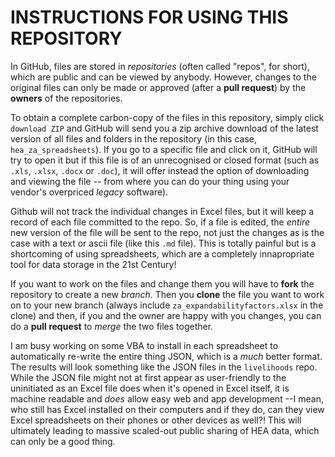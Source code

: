 # INSTRUCTIONS FOR USING THIS REPOSITORY

In GitHub, files are stored in _repositories_ (often called "repos", for short), which are public and can be viewed by anybody. However, changes to the original files can only be made or approved (after a **pull request**) by the **owners** of the repositories.

To obtain a complete carbon-copy of the files in this repository, simply click `download ZIP` and GitHub will send you a zip archive download of the latest version of all files and folders in the repository (in this case, `hea_za_spreadsheets`). If you go to a specific file and click on it, GitHub will try to open it but if this file is of an unrecognised or closed format (such as `.xls`, `.xlsx`, `.docx` or `.doc`), it will offer instead the option of downloading and viewing the file -- from where you can do your thing using your vendor's overpriced _legacy_ software).

Github will not track the individual changes in Excel files, but it will keep a record of each file committed to the repo. So, if a file is edited, the _entire_ new version of the file will be sent to the repo, not just the changes as is the case with a text or ascii file (like this `.md` file). This is totally painful but is a shortcoming of using spreadsheets, which are a completely innapropriate tool for data storage in the 21st Century!

If you want to work on the files and change them you will have to **fork** the repository to create a new _branch_. Then you **clone** the file you want to work on to your new branch (always include `za_expandabilityfactors.xlsx` in the clone) and then, if you and the owner are happy with you changes, you can do a **pull request** to _merge_ the two files together.

I am busy working on some VBA to install in each spreadsheet to automatically re-write the entire thing JSON, which is a _much_ better format. The results will look something like the JSON files in the `livelihoods` repo. While the JSON file might not at first appear as user-friendly to the uninitiated as an Excel file does when it's opened in Excel itself, it is machine readable and _does_ allow easy web and app development --I mean, who still has Excel installed on their computers and if they do, can they view Excel spreadsheets on their phones or other devices as well?! This will ultimately leading to massive scaled-out public sharing of HEA data, which can only be a good thing.
